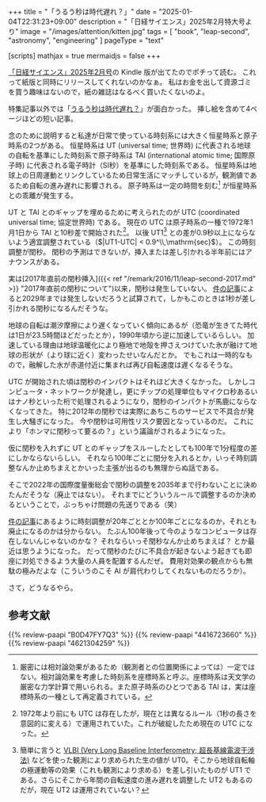 +++
title = "「うるう秒は時代遅れ？」"
date =  "2025-01-04T22:31:23+09:00"
description = "「日経サイエンス」2025年2月特大号より"
image = "/images/attention/kitten.jpg"
tags = [ "book", "leap-second", "astronomy", "engineering" ]
pageType = "text"

[scripts]
  mathjax = true
  mermaidjs = false
+++

[「日経サイエンス」2025年2月号]の Kindle 版が出てたのでポチって読む。
これって紙版と同時にリリースしてくれないのかなぁ。
私はお金を出して資源ゴミを買う趣味はないので，紙の雑誌はなるべく買いたくないのよ。

特集記事以外では「[うるう秒は時代遅れ？]」が面白かった。
挿し絵を含めて4ページほどの短い記事。

念のために説明すると私達が日常で使っている時刻系には大きく恒星時系と原子時系の2つがある。
恒星時系は UT (universal time; 世界時) に代表される地球の自転を基準にした時刻系で原子時系は TAI (international atomic time; 国際原子時) に代表される電子時計（SI秒）を基準にした時刻系である。
恒星時系は地球上の日周運動とリンクしているため日常生活にマッチしているが，観測値であるため自転の進み遅れに影響される。
原子時系は一定の時間を刻む[^t1] が恒星時系との乖離が発生する。

[^t1]: 厳密には相対論効果があるため（観測者との位置関係によっては）一定ではない。相対論効果を考慮した時刻系を座標時系と呼ぶ。座標時系は天文学の厳密な力学計算で用いられる。また原子時系のひとつである TAI は，実は座標時系の一種として再定義されている。

UT と TAI とのギャップを埋めるために考えられたのが UTC (coordinated universal time; 協定世界時) である。
現在の UTC は原子時系の一種で1972年1月1日から TAI と10秒差で開始された[^utc1]。
以後 UT1[^ut1] との差が0.9秒以上にならないよう適宜調整されている（$|UT1-UTC| < 0.9^\\,\mathrm{sec}$）。
この時刻調整が閏秒。
閏秒の予測はできないが，挿入または差し引かれる半年前にはアナウンスがある。

[^ut1]: 簡単に言うと [VLBI (Very Long Baseline Interferometry; 超長基線電波干渉法)](https://www.gsi.go.jp/uchusokuchi/vlbi-about.html "VLBIとは | 国土地理院") などを使った観測により求められた生の値が UT0。そこから地球自転軸の極運動等の効果（これも観測により求める）を差し引いたものが UT1 である。さらにそこから年間の自転速度の進み遅れを調整した UT2 もあるのだが，現在 UT2 は運用されていない？

[^utc1]: 1972年より前にも UTC は存在したが，現在とは異なるルール（1秒の長さを意図的に変える）で運用されていた。これが破綻したため現在の UTC になった。

実は[2017年直前の閏秒挿入]({{< ref "/remark/2016/11/leap-second-2017.md" >}} "2017年直前の閏秒について")以来，閏秒は発生していない。
[件の記事][うるう秒は時代遅れ？]によると2029年までは発生しないだろうと試算されて，しかもこのときは1秒が差し引かれる閏秒になるんだそうな。

地球の自転は潮汐摩擦により遅くなっていく傾向にあるが（恐竜が生きてた時代は1日が23.5時間ほどだったとか），1990年頃から逆に加速しているらしい。
加速している理由は地球温暖化により極地で地殻を押さえつけていた氷が融けて地球の形状が（より球に近く）変わったせいなんだとか。
でもこれは一時的なもので，融解した水が赤道付近に集まれば再び自転速度は遅くなるそうな。

UTC が開始された頃は閏秒のインパクトはそれほど大きくなかった。
しかしコンピュータ・ネットワークが発達し，更にチップの処理単位もマイクロ秒あるいはナノ秒といった桁で処理されるようになり，閏秒のインパクトが馬鹿にならなくなってきた。
特に2012年の閏秒では実際にあちこちのサービスで不具合が発生し大騒ぎになった。
今や閏秒は可用性リスク要因となっているのだ。
これにより「ホンマに閏秒って要るの？」という議論がされるようになった。

仮に閏秒を入れずに UT とのギャップをスルーしたとしても100年で1分程度の差にしかならないらしい。
それなら100年ごとに閏分を入れるとか，いっそ時刻調整なんか止めちまえとかいった主張が出るのも無理からぬ話である。

そこで2022年の国際度量衡総会で閏秒の調整を2035年まで行わないことに決めたんだそうな（廃止ではない）。
それまでにどういうルールで調整するのか決めるということで，ぶっちゃけ問題の先送りである（笑）

[件の記事][うるう秒は時代遅れ？]にあるように時刻調整が20年ごととか100年ごとになるのか，それとも廃止になるのかは分からない。
たぶん100年後って今のようなコンピュータは存在しないんじゃないのかな？ それならいっそ閏秒なんか止めちまえば？ とか最近は思うようになった。
だって閏秒のたびに不具合が起きないよう起きても即座に対処できるよう大量の人員を配置するんだぜ。
費用対効果の観点からも無駄の極みだよな（こういうのこそ AI が肩代わりしてくれないものだろうか）。

さて，どうなるやら。

[「日経サイエンス」2025年2月号]: https://www.amazon.co.jp/dp/B0D47FY7Q3?tag=baldandersinf-22&linkCode=ogi&th=1&psc=1 "日経サイエンス2025年2月特大号 [雑誌] | 日経サイエンス | 趣味・その他 | Kindleストア | Amazon"
[うるう秒は時代遅れ？]: https://www.nikkei-science.com/202502_100.html "うるう秒は時流遅れ？ | 日経サイエンス"

## 参考文献

{{% review-paapi "B0D47FY7Q3" %}} <!-- 「日経サイエンス」2025年2月号 -->
{{% review-paapi "4416723660" %}} <!-- 天文年鑑 2025年版 -->
{{% review-paapi "4621304259" %}} <!-- 理科年表 2020 -->

